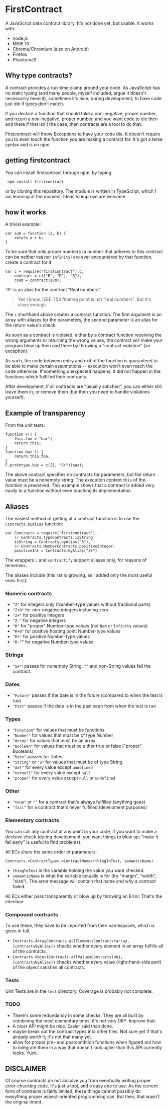 FirstContract
=============

A JavaScript data contract library. It's not done yet, but usable. It works with:

- node.js
- MSIE 10
- Chrome/Chromium (also on Android)
- Firefox
- PhantomJS

## Why type contracts?
A contract provides a run-time clamp around your code. As JavaScript has no
static typing (and many people, myself included, argue it doesn't necessarily
need it), sometimes it's nice, during development, to have code just die if
types don't match. 

If you declare a function that should take a non-negative, proper number, and
return a non-negative, proper number, and you want code to die then and there
if that isn't the case, then contracts are a tool to do that.

Firstcontract will throw Exceptions to have your code die. It doesn't require
you to even touch the function you are making a contract for. It's got a terse 
syntax and is on npm. 

## getting firstcontract

You can install firstcontract through npm, by typing

     npm install firstcontract

or by cloning this repository. The module is written in TypeScript, which I am
learning at the moment. Ideas to improve are welcome.

## how it works

A trivial example: 

    var sum = function (a, b) {
        return a + b;
    }

To be sure that only proper numbers (a number that adheres to this contract
can be neither `NaN` nor `Infinity`) are ever encountered by that function, 
create a contract for it: 

    var c = require("firstcontract").c, 
        contract = c(["R", "R"], "R"),
        csum = contract(sum);
        
`"R"` is an alias for the contract "Real numbers".

> Yes I know. IEEE-754 floating point is not "real numbers". But it's close 
> enough. 

The `c` shorthand above creates a contract function. The first argument is
an array with aliases for the parameters, the second parameter is an alias for 
the return value's check.

As soon as a contract is violated, either by a contract function receiving 
the wrong arguments or returning the wrong values, the contract will make
your program blow up then and there by throwing a "contract violation" (an
exception).

As such, the code between entry and exit of the function is guaranteed to be
able to make certain assumptions -- execution won't even reach the code
otherwise. If something unexpected happens, it did not happen in the functions
which fulfilled their contracts.

After development, if all contracts are "usually satisfied", you can either
still leave them in, or remove them (but then you need to handle violations
yourself). 

## Example of transparency

From the unit tests: 

    function F() {
        this.foo = "bar";
        return this;
    }
    function baz () {
        return this.foo;
    }    
    F.prototype.baz = c([], "S+")(baz);
    
The above contract specifies no contracts for parameters, but the return value 
must be a nonempty string. The execution context `this` of the function is 
preserved. This example shows that a contract is added very easily to a 
function without even touching its implementation.

## Aliases

The easiest method of getting at a contract function is to use the 
`Contracts.byAlias` function: 

    var Contracts = require('firstcontract'),
        // Contracts.TypeContracts.isString
        isString = Contracts.byAlias("S"), 
        // Contracts.NumberContracts.positiveInteger;
        positiveInt = Contracts.byAlias("Z+") 
        
The wrappers `c` and `contractify` support aliases only, for reasons of 
terseness. 

The aliases include (this list is growing, as I added only the most useful 
ones first): 

### Numeric contracts

 - `"Z"` for integers only (Number-type values without fractional parts)
 - `"Z+0"` for non-negative integers including zero
 - `"Z+"` for positive integers 
 - `"Z-"` for negative integers
 - `"R"` for "proper" Number-type values (not `NaN` or `Infinity` values)
 - `"R+0"` for positive floating point Number-type values
 - `"R+"` for positive Number-type values
 - `"R-"`" for negative Number-type values

### Strings
 - `"S+"`: passes for nonempty String. `""` and non-String values fail the
 contract.
 
### Dates 
 
 - `"Future"` passes if the date is in the future (compared to when the test is
 run)
 - `"Past"` passes if the date is in the past seen from when the test is run
 
### Types

 - `"Function"` for values that must be functions
 - `"Number"` for values that must be of type Number
 - `"Array"` for values that must be an array
 - `"Boolean"` for values that must be either true or false ("proper" Booleans)
 - `"Date"` passes for Dates.
 - `"String"` or `"S"` for values that must be of type String
 - `"def"` for every value except `undefined`
 - `"notnull"` for every value except `null`
 - `"proper"` for every value except `null` or `undefined`
 
### Other

 - `"none"` or `""` for a contract that's always fulfilled (anything goes)
 - `"fail"` for a contract that's never fulfilled (develoment purposes)

### Elementary contracts

You can call any contract at any point in your code, if you want to make a
decisive check (during development, you want things to blow up; "make it fail
 early" is useful to find problems).

All ECs share the same order of parameters:

    Contracts.<ContractType>.<ContractName>(thingToTest, semanticName)

- `thingToTest` is the variable holding the value you want checked.
- `semanticName` is what the variable actually is for (try "margin", "width",
"size"). The error message will contain that name and why a contract failed.

All ECs either pass transparently or blow up by throwing an Error. That's the
 intention.
 
### Compound contracts

To use these, they have to be imported from their namespaces, which is given
in full. 

 - `Contracts.ArrayContracts.allElementsContracts(array, [contractsByAlias])` 
 checks whether every element in an array fulfills all of the contracts.
 - `Contracts.ObjectContracts.allValuesContracts(obj, [contractsByAlias])` 
 checks whether every value (right-hand-side part) of the object satisfies
 all contracts.
 
### Tests

Unit Tests are in the `test` directory. Coverage is probably not complete. 

### TODO

- There's some redundancy in some checks. They are all built by combining the
most elementary ones; it's not very DRY. Improve that.
- A nicer API might be nice. Easier said than done.
- maybe break out the contract types into other files. Not sure yet if that's
already worth it; it's not that many yet.
- allow for proper pre- and postcondition functions when figured out how to 
integrate them in a way that doesn't look uglier than this API currently 
looks. Yuck.

## DISCLAIMER

Of course contracts do not absolve you from eventually writing proper 
error-checking code. It's just a tool, and a easy one to use. As the current
form of contracts is fairly limited, these things cannot possibly do 
everything proper aspect-oriented programming can. But then, that wasn't the
original intent. 
